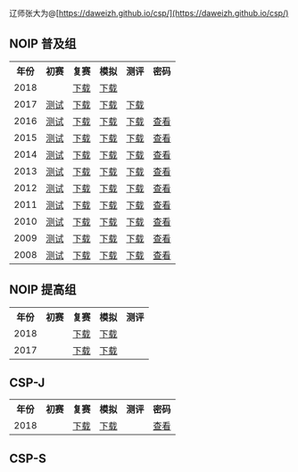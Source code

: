 辽师张大为@[https://daweizh.github.io/csp/](https://daweizh.github.io/csp/)

## NOIP 普及组

<table>
  <tr>
    <th>年份</th><th>初赛</th><th>复赛</th><th>模拟</th><th>测评</th><th>密码</th></tr>
  <tr><td>2018</td>
    <td></td>
    <td><a href='1.cspj/junior-rep-23-2017-C++.zip' target='_blank'>下载</a></td>
    <td><a href='1.cspj/junior-sim-23-2017-C++.zip' target='_blank'>下载</a></td>
    <td></td>
    <td></td>
  </tr>
  <tr>
    <td>2017</td>
    <td><a href='1.cspj/junior-23-C++2017-pre.html' target='_blank'>测试</a></td>
    <td><a href='1.cspj/junior-rep-23-2017-C++.zip' target='_blank'>下载</a></td>
    <td><a href='1.cspj/junior-sim-23-2017-C++.zip' target='_blank'>下载</a></td>
    <td><a href='1.cspj/junior-rep-23-2017-arbiter.zip' target='_blank'>下载</a></td>
    <td></td>
  </tr>
  <tr>
    <td>2016</td>
    <td><a href='1.cspj/junior-22-C++2016-pre.html' target='_blank'>测试</a></td>
    <td><a href='1.cspj/junior-rep-22-2016-C++.zip' target='_blank'>下载</a></td>
    <td><a href='1.cspj/junior-sim-22-2016-C++.zip' target='_blank'>下载</a></td>
    <td><a href='1.cspj/junior-rep-22-2016-arbiter.zip' target='_blank'>下载</a></td>
    <td><a href='1.cspj/junior-psw-22-2016-C++.png' target='_blank'>查看</a></td>
  </tr>
  <tr>
    <td>2015</td>
    <td><a href='1.cspj/junior-21-C++2015-pre.html' target='_blank'>测试</a></td>
    <td><a href='1.cspj/junior-rep-21-2015-C++.zip' target='_blank'>下载</a></td>
    <td><a href='1.cspj/junior-sim-21-2015-C++.zip' target='_blank'>下载</a></td>
    <td><a href='1.cspj/junior-rep-21-2015-arbiter.zip' target='_blank'>下载</a></td>
    <td><a href='1.cspj/junior-psw-21-2015-C++.png' target='_blank'>查看</a></td>
  </tr>
  <tr>
    <td>2014</td>
    <td><a href='1.cspj/junior-20-C++2014-pre.html' target='_blank'>测试</a></td>
    <td><a href='1.cspj/junior-rep-20-2014-C++.zip' target='_blank'>下载</a></td>
    <td><a href='1.cspj/junior-sim-20-2014-C++.zip' target='_blank'>下载</a></td>
    <td><a href='1.cspj/junior-rep-20-2014-arbiter.zip' target='_blank'>下载</a></td>
    <td><a href='1.cspj/junior-psw-20-2014-C++.png' target='_blank'>查看</a></td>
  </tr>
  <tr>
    <td>2013</td>
    <td><a href='1.cspj/junior-19-C++2013-pre.html' target='_blank'>测试</a></td>
    <td><a href='1.cspj/junior-rep-19-2013-C++.zip' target='_blank'>下载</a></td>
    <td><a href='1.cspj/junior-sim-19-2013-C++.zip' target='_blank'>下载</a></td>
    <td><a href='1.cspj/junior-rep-19-2013-arbiter.zip' target='_blank'>下载</a></td>
    <td><a href='1.cspj/junior-psw-19-2013-C++.png' target='_blank'>查看</a></td>
  </tr>
  <tr>
    <td>2012</td>
    <td><a href='1.cspj/junior-18-C++2012-pre.html' target='_blank'>测试</a></td>
    <td><a href='1.cspj/junior-rep-18-2012-C++.zip' target='_blank'>下载</a></td>
    <td><a href='1.cspj/junior-sim-18-2012-C++.zip' target='_blank'>下载</a></td>
    <td><a href='1.cspj/junior-rep-18-2012-arbiter.zip' target='_blank'>下载</a></td>
    <td><a href='1.cspj/junior-psw-18-2012-C++.png' target='_blank'>查看</a></td>
  </tr>
  <tr>
    <td>2011</td>
    <td><a href='1.cspj/junior-17-C++2011-pre.html' target='_blank'>测试</a></td>
    <td><a href='1.cspj/junior-rep-17-2011-C++.zip' target='_blank'>下载</a></td>
    <td><a href='1.cspj/junior-sim-17-2011-C++.zip' target='_blank'>下载</a></td>
    <td><a href='1.cspj/junior-rep-17-2011-arbiter.zip' target='_blank'>下载</a></td>
    <td><a href='1.cspj/junior-psw-17-2011-C++.png' target='_blank'>查看</a></td>
  </tr>
  <tr>
    <td>2010</td>
    <td><a href='1.cspj/junior-16-C++2010-pre.html' target='_blank'>测试</a></td>
    <td><a href='1.cspj/junior-rep-16-2010-C++.zip' target='_blank'>下载</a></td>
    <td><a href='1.cspj/junior-sim-16-2010-C++.zip' target='_blank'>下载</a></td>
    <td><a href='1.cspj/junior-rep-16-2010-arbiter.zip' target='_blank'>下载</a></td>
    <td><a href='1.cspj/junior-psw-16-2010-C++.png' target='_blank'>查看</a></td>
  </tr>
  <tr>
    <td>2009</td>
    <td><a href='1.cspj/junior-15-C++2009-pre.html' target='_blank'>测试</a></td>
    <td><a href='1.cspj/junior-rep-15-2009-C++.zip' target='_blank'>下载</a></td>
    <td><a href='1.cspj/junior-sim-15-2009-C++.zip' target='_blank'>下载</a></td>
    <td><a href='1.cspj/junior-rep-15-2009-arbiter.zip' target='_blank'>下载</a></td>
    <td><a href='1.cspj/junior-psw-15-2009-C++.png' target='_blank'>查看</a></td>
  </tr>
  <tr>
    <td>2008</td>
    <td><a href='1.cspj/junior-14-C++2008-pre.html' target='_blank'>测试</a></td>
    <td><a href='1.cspj/junior-rep-14-2008-C++.zip' target='_blank'>下载</a></td>
    <td><a href='1.cspj/junior-sim-14-2008-C++.zip' target='_blank'>下载</a></td>
    <td><a href='1.cspj/junior-rep-14-2008-arbiter.zip' target='_blank'>下载</a></td>
    <td><a href='1.cspj/junior-psw-14-2008-C++.png' target='_blank'>查看</a></td>
  </tr>
</table>

## NOIP 提高组

<table>
  <tr>
    <th>年份</th><th>初赛</th><th>复赛</th><th>模拟</th><th>测评</th></tr>
  <tr><td>2018</td>
    <td></td>
    <td><a href='2.csps/senior-rep-24-2018-C++.zip' target='_blank'>下载</a></td>
    <td><a href='2.csps/senior-sim-24-2018-C++.zip' target='_blank'>下载</a></td>
    <td></td>
  </tr>
  <tr><td>2017</td>
    <td></td>
    <td><a href='2.csps/senior-rep-23-2017-C++.zip' target='_blank'>下载</a></td>
    <td><a href='2.csps/senior-sim-23-2017-C++.zip' target='_blank'>下载</a></td>
    <td></td>
  </tr>
  
</table>


## CSP-J

<table>
  <tr>
    <th>年份</th><th>初赛</th><th>复赛</th><th>模拟</th><th>测评</th><th>密码</th></tr>
  <tr>
    <td>2018</td>
    <td></td>
    <td><a href='1.cspj/junior-rep-24-2018-C++.zip' target='_blank'>下载</a></td>
    <td><a href='1.cspj/junior-sim-24-2018-C++.zip' target='_blank'>下载</a></td>
    <td></td>
    <td><a href='1.cspj/psw-lnj-002018.png' target='_blank'>查看</a></td>
  </tr>
</table>


## CSP-S


